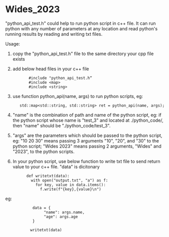 # Wides_2023
"python_api_test.h" could help to run python script in c++ file. It can run python with any number of parameters at any location and read python's running results by reading and writing txt files.

Usage:
1. copy the "python_api_test.h" file to the same directory your cpp file exists
2. add below head files in your c++ file

              #include "python_api_test.h“
              #include <map>
              #include <string> 


5. use function python_api(name, args) to run python scripts, eg:
   
          std::map<std::string, std::string> ret = python_api(name, args);
   
7. "name" is the combination of path and name of the python script, eg: if the python script whose name is "test_3" and located at ./python_code/, then "name" should be "./python_code/test_3".
8. "args" are the parameters which should be passed to the python script, eg: "10 20 30" means passing 3 arguments "10", "20", and "30" to the python script; "Wides 2023" means passing 2 arguments, "Wides" and "2023", to the python scripts.  
10. In your python script, use below function to write txt file to send return value to your c++ file. "data" is dicitonary
   
              def writetxt(data):
                with open("output.txt", "a") as f:
                  for key, value in data.items():
                    f.write(f"{key},{value}\n")
   
   eg:
   
                data = {
                     "name": args.name,
                     "age": args.age
                }

               writetxt(data)
               
